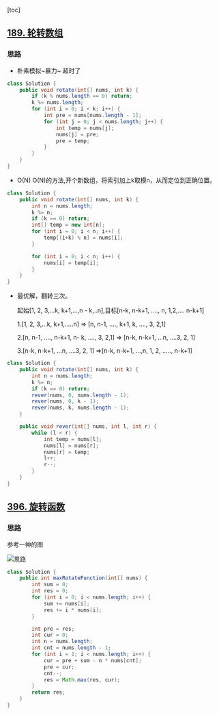 [toc]

## [189. 轮转数组](https://leetcode-cn.com/problems/rotate-array/)

### 思路

- 朴素模拟~暴力~ 超时了

```java
class Solution {
    public void rotate(int[] nums, int k) {
        if (k % nums.length == 0) return;
        k %= nums.length;
        for (int i = 0; i < k; i++) {
            int pre = nums[nums.length - 1];
            for (int j = 0; j < nums.length; j++) {
                int temp = nums[j];
                nums[j] = pre;
                pre = temp;
            }
        }
    }
}
```

- O(N) O(N)的方法,开个新数组，将索引加上k取模n，从而定位到正确位置。

```java
class Solution {
    public void rotate(int[] nums, int k) {
        int n = nums.length;
        k %= n;
        if (k == 0) return;
        int[] temp = new int[n];
        for (int i = 0; i < n; i++) {
            temp[(i+k) % n] = nums[i];
        }

        for (int i = 0; i < n; i++) {
            nums[i] = temp[i];
        }
    }
}
```

- 最优解，翻转三次。

  起始[1, 2, 3,...k, k+1,...,n - k,..n],目标[n-k, n-k+1, ...., n, 1,2,.... n-k+1]

  1.[1, 2, 3,...k, k+1,.....n] => [n, n-1, ...., k+1, k, ...., 3, 2,1] 

  2.[n, n-1, ...., n-k+1, n- k, ...., 3, 2,1] => [n-k, n-k+1, ...n, ....3, 2, 1]

  3.[n-k, n-k+1, ...n, ....3, 2, 1] =>[n-k, n-k+1, ...,n, 1, 2, ....., n-k+1]

```java
class Solution {
    public void rotate(int[] nums, int k) {
        int n = nums.length;
        k %= n;
        if (k == 0) return;
        rever(nums, 0, nums.length - 1);
        rever(nums, 0, k - 1);
        rever(nums, k, nums.length - 1);
    }

    public void rever(int[] nums, int l, int r) {
        while (l < r) {
            int temp = nums[l];
            nums[l] = nums[r];
            nums[r] = temp;
            l++;
            r--;
        }
    }
}
```

## [396. 旋转函数](https://leetcode-cn.com/problems/rotate-function/)

### 思路

参考一神的图

![思路](http://tva1.sinaimg.cn/large/0085EwgIgy1gxzl965l9yj30pf0b8wi5.jpg)

```java
class Solution {
    public int maxRotateFunction(int[] nums) {
        int sum = 0;
        int res = 0;
        for (int i = 0; i < nums.length; i++) {
            sum += nums[i];
            res += i * nums[i];
        }

        int pre = res;
        int cur = 0;
        int n = nums.length;
        int cnt = nums.length - 1;
        for (int i = 1; i < nums.length; i++) {
            cur = pre + sum - n * nums[cnt];
            pre = cur;
            cnt--; 
            res = Math.max(res, cur);
        }
        return res;
    }
}
```

